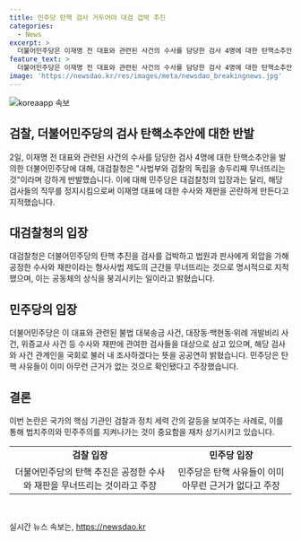 ```yaml
---
title: 민주당 탄핵 검사 거두어야 대검 겁박 추진
categories:
  - News
excerpt: >
  더불어민주당은 이재명 전 대표와 관련된 사건의 수사를 담당한 검사 4명에 대한 탄핵소추안을 발의했다. 이에 대검은 민주당의 탄핵 추진을 검사를 겁박하고 법원과 판사에게 외압을 가해 공정한 수사와 재판의 근간을 무너뜨리는 것이라며 강력히 반발했다. 대검은 국민의 법치주의와 민주주의를 파괴하는 행위로 규정하고, 해당 사안은 법치를 훼손하여 공동체의 상식을 붕괴시키는 일이라고 강력히 주장했다. 이에 더불어민주당은 공공연히 해당 검사와 사건 관계인을 국회로 불러내 조사하겠다는 의지를 밝힌 바 있다. 해당 탄핵안은 법제사법위원회에서 조사를 받게 될 것이다.
feature_text: >
  더불어민주당은 이재명 전 대표와 관련된 사건의 수사를 담당한 검사 4명에 대한 탄핵소추안을 발의했다. 이에 대검은 민주당의 탄핵 추진을 검사를 겁박하고 법원과 판사에게 외압을 가해 공정한 수사와 재판의 근간을 무너뜨리는 것이라며 강력히 반발했다. 대검은 국민의 법치주의와 민주주의를 파괴하는 행위로 규정하고, 해당 사안은 법치를 훼손하여 공동체의 상식을 붕괴시키는 일이라고 강력히 주장했다. 이에 더불어민주당은 공공연히 해당 검사와 사건 관계인을 국회로 불러내 조사하겠다는 의지를 밝힌 바 있다. 해당 탄핵안은 법제사법위원회에서 조사를 받게 될 것이다.
image: 'https://newsdao.kr/res/images/meta/newsdao_breakingnews.jpg'
---
```


<p><img src="https://newsdao.kr/res/images/meta/newsdao_breakingnews.jpg" alt="koreaapp 속보" /></p>

<h2 data-ke-size="size26">검찰, 더불어민주당의 검사 탄핵소추안에 대한 반발</h2>

<p data-ke-size="size16">2일, 이재명 전 대표와 관련된 사건의 수사를 담당한 검사 4명에 대한 탄핵소추안을 발의한 더불어민주당에 대해, 대검찰청은 "사법부와 검찰의 독립을 송두리째 무너뜨리는 것"이라며 강하게 반발했습니다. 이에 대해 민주당은 대검찰청의 입장과는 달리, 해당 검사들의 직무를 정지시킴으로써 이재명 대표에 대한 수사와 재판을 곤란하게 만든다고 지적했습니다.</p>

<h2 data-ke-size="size26">대검찰청의 입장</h2>

<p data-ke-size="size16">대검찰청은 더불어민주당의 탄핵 추진을 검사를 겁박하고 법원과 판사에게 외압을 가해 공정한 수사와 재판이라는 형사사법 제도의 근간을 무너뜨리는 것으로 명시적으로 지적했으며, 이는 공동체의 상식을 붕괴시키는 일이라고 밝혔습니다.</p>

<h2 data-ke-size="size26">민주당의 입장</h2>

<p data-ke-size="size16">더불어민주당은 이 대표와 관련된 불법 대북송금 사건, 대장동·백현동·위례 개발비리 사건, 위증교사 사건 등 수사와 재판에 관여한 검사들을 대상으로 삼고 있으며, 해당 검사와 사건 관계인을 국회로 불러 내 조사하겠다는 뜻을 공공연히 밝혔습니다. 민주당은 탄핵 사유들이 이미 아무런 근거가 없는 것으로 확인됐다고 주장했습니다.</p>

<h2 data-ke-size="size26">결론</h2>

<p data-ke-size="size16">이번 논란은 국가의 핵심 기관인 검찰과 정치 세력 간의 갈등을 보여주는 사례로, 이를 통해 법치주의와 민주주의를 지켜나가는 것이 중요함을 재차 상기시키고 있습니다.</p>

<table>
    <tbody>
        <tr>
            <td style="text-align: center; height: 17px;"><b>검찰 입장</b></td>
            <td style="text-align: center; height: 17px;"><b>민주당 입장</b></td>
        </tr>
        <tr>
            <td style="text-align: center; height: 17px;">더불어민주당의 탄핵 추진은 공정한 수사와 재판을 무너뜨리는 것이라고 주장</td>
            <td style="text-align: center; height: 17px;">민주당은 탄핵 사유들이 이미 아무런 근거가 없다고 주장</td>
        </tr>
    </tbody>
</table>

<p><p data-ke-size="size16">&nbsp;</p></p>
실시간 뉴스 속보는, <a href="https://newsdao.kr" rel="dofollow">https://newsdao.kr</a>


